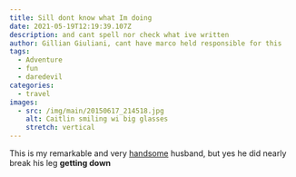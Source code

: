 ```yaml
---
title: Sill dont know what Im doing
date: 2021-05-19T12:19:39.107Z
description: and cant spell nor check what ive written
author: Gillian Giuliani, cant have marco held responsible for this
tags:
  - Adventure
  - fun
  - daredevil
categories:
  - travel
images:
  - src: /img/main/20150617_214518.jpg
    alt: Caitlin smiling wi big glasses
    stretch: vertical
---
```

This is my remarkable and very [handsome](https://google.com) husband, but yes he did nearly break his leg **getting down**
